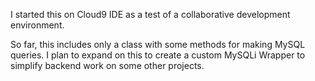 I started this on Cloud9 IDE as a test of a collaborative development environment.

So far, this includes only a class with some methods for making MySQL queries. I plan to expand on this to create a custom MySQLi Wrapper to simplify backend work on some other projects.